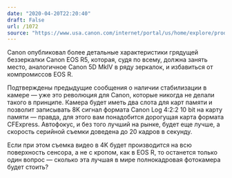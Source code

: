 ```yaml
---
date: "2020-04-20T22:20:40"
draft: False
url: /1072
source: "https://www.usa.canon.com/internet/portal/us/home/explore/product-showcases/cameras-and-lenses/eos-r5"
---
```


Canon опубликовал более детальные характеристики грядущей беззеркалки Canon EOS R5, которая, судя по всему, должна занять место, аналогичное Canon 5D MkIV в ряду зеркалок, и избавиться от компромиссов EOS R.

Подтверждены предыдущие сообщения о наличии стабилизации в камере — уже это революция для Canon, которые никогда не делали такого в принципе. Камера будет иметь два слота для карт памяти и позволит записывать 8K сигнал формата Canon Log 4:2:2 10 bit на карту памяти — правда, для этого вам понадобится дорогущая карта формата CFExpress. Автофокус, и без того лучший на рынке, будет еще лучше, а скорость серийной съемки доведена до 20 кадров в секунду. 

Если при этом съемка видео в 4K будет производится на всю поверхность сенсора, а не с кропом, как в EOS R, то останется только один вопрос — сколько эта лучшая в мире полнокадровая фотокамера будет стоить?
